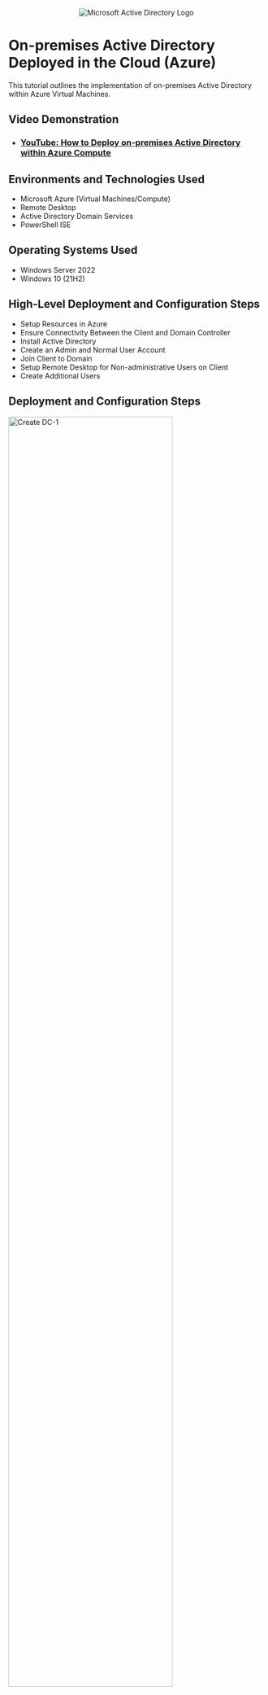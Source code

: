 <p align="center">
<img src="https://i.imgur.com/pU5A58S.png" alt="Microsoft Active Directory Logo"/>
</p>

<h1>On-premises Active Directory Deployed in the Cloud (Azure)</h1>
This tutorial outlines the implementation of on-premises Active Directory within Azure Virtual Machines.<br />


<h2>Video Demonstration</h2>

- ### [YouTube: How to Deploy on-premises Active Directory within Azure Compute](https://www.youtube.com)

<h2>Environments and Technologies Used</h2>

- Microsoft Azure (Virtual Machines/Compute)
- Remote Desktop
- Active Directory Domain Services
- PowerShell ISE

<h2>Operating Systems Used </h2>

- Windows Server 2022
- Windows 10 (21H2)

<h2>High-Level Deployment and Configuration Steps</h2>

- Setup Resources in Azure
- Ensure Connectivity Between the Client and Domain Controller
- Install Active Directory
- Create an Admin and Normal User Account
- Join Client to Domain
- Setup Remote Desktop for Non-administrative Users on Client
- Create Additional Users

<h2>Deployment and Configuration Steps</h2>

<p>
<img src="https://imgur.com/peoG1BR.png" height="80%" width="80%" alt="Create DC-1"/>
</p>
<p>
Create resources in Azure - setup 2 virtual machines, the first one as the domain controller, DC-1, running Windows Server 2022. Navigate to portal.azure.com and go to Virtual Machines - Create Azure virtual machine. For this machine, I chose a Standard_E2as_v4 VM size of 2 vcpus with 16 GiB of memory. Click Review + create. A virtual network and subnet will be automatically created.
</p>
<br />

<p>
<img src="https://imgur.com/b3xtiNr.png" height="80%" width="80%" alt="Create Client-1"/>
</p>
<p>
Next, create the client virtual machine, and name it Client-1. Use the same Resource Group as the domain controller because we want the client to be in the same virtual network, in this case it's AD-Lab. Make sure the client machine Region is set to the same region as the DC-1 machine. In this case, it's (US) East US 2.
</p>
<br />

<p>
<img src="https://imgur.com/Nh0F5Ji.png" height="80%" width="80%" alt="DC NIC to Static 1"/>
</p>
<p>
Set the domain controller's NIC Private IP address to be static. Navigate to Virtual machines, click on DC-1. In the Settings panel on the left, 
click Networking. Click on the Network Interface name, in this case it's dc-175.
</p>
<br />

<p>
<img src="https://imgur.com/uHzoPhY.png" height="80%" width="80%" alt="DC NIC to Static 2"/>
</p>
<p>
Click on IP configurations, then click on ipconfig1, under Assignment.
</p>
<br />

<p>
<img src="https://imgur.com/uHzoPhY.png" height="80%" width="80%" alt="DC NIC to Static 3"/>
</p>
<p>
Click on Static and then Save.
</p>
<br />

<p>
<img src="https://imgur.com/SbvTkAN.png" height="80%" width="80%" alt="Ping DC-1"/>
</p>
<p>
Login to Client-1 and ping DC-1's private IP address. Windows firewall is blocking icmp traffic so the request will time out.
</p>
<br />

<p>
<img src="https://imgur.com/TMF00VE.png" height="80%" width="80%" alt="Windows Firewall"/>
</p>
<p>
Login to DC-1 and type wf.msc in the start menu to open the Windows Firewall Console. Click inbound rules and enable 2 ICMP echo request rules. 
</p>
<br />

<p>
<img src="https://imgur.com/UXG1rj7.png" height="80%" width="80%" alt="Successful Ping DC-1"/>
</p>
<p>
Now there can be connectivity between the client and domain controller.
</p>
<br />

<p>
<img src="https://imgur.com/bl05K69.png" height="80%" width="80%" alt="Server Manager"/>
</p>
<p>
Install Active Directory. USe Server Manager to install AD. In the Windows Server Manager, go to Add roles and features.
</p>
<br />

<p>
<img src="https://imgur.com/81mnn1y.png" height="80%" width="80%" alt="Add Roles and Features"/>
</p>
<p>
click Next and choose Role-based or feature-based installation.  
</p>
<br />

<p>
<img src="https://imgur.com/7Erzv2s.png" height="80%" width="80%" alt="Select Server"/>
</p>
<p>
Select a server from the server pool.
</p>
<br />

<p>
<img src="https://imgur.com/EVRtqcD.png" height="80%" width="80%" alt="Domain Services"/>
</p>
<p>
Check the box for Active Directory Domain Services, then click Next through the rest of the dependencies and confirm installation.
</p>
<br />

<p>
<img src="https://imgur.com/FwCZw9R.png" height="80%" width="80%" alt="Finish Install"/>
</p>
<p>
Finish installing Active Directory and turn the server into a domain controller. Click on the notifications flag in the top right corner, and click on Promote this server to a domain controller. 
</p>
<br />

<p>
<img src="https://imgur.com/whMoL5j.png" height="80%" width="80%" alt="Create Forest"/>
</p>
<p>
In the Deployment Configuration window, click on Add a new forest and enter a Root domain name. Leave the default checked boxes as is, and enter a password for the Directory Services Restore Mode then click Next through to installation.
</p>
<br />

<p>
<img src="https://imgur.com/1pG4cpY.png" height="80%" width="80%" alt="AD DS Options"/>
</p>
<p>
You can specify the location of the AD DS database, log files, and SYSVOL, in this case, the default is fine, click Next. The server will reboot automatically after installation is complete.
</p>
<br />

<p>
<img src="https://imgur.com/dCbw4va.png" height="80%" width="80%" alt="AD Users and Computers"/>
</p>
<p>
After restart, logon to the DC-1 from the newly created domain using the FQDN (Fully qualified domain name). Now that the domain is setup, we can create 
organizational units in Active Directory and create an administrative user.
</p>
<br />

<p>
<img src="https://imgur.com/q41Jdlk.png" height="80%" width="80%" alt="New Organizational Unit"/>
</p>
<p>
Click on tools in the top right corner and go to Active Directory Users and Computers. Right click on the domain name in the left side panel and go to 
New - Organizational Unit. 
</p>
<br />

<p>
<img src="https://imgur.com/IvXs2L0.png" height="80%" width="80%" alt="Employees and Admins"/>
</p>
<p>
Let's add an OU for EMPLOYEES and ADMINS.
</p>
<br />

<p>
<img src="https://imgur.com/Q3WytW3.png" height="80%" width="80%" alt="Create Admin User"/>
</p>
<p>
To create an admin user, right click on ADMINS, click New then User. In this case, Username: Ermingard_admin. Fill out the user details and password options. 
</p>
<br />

<p>
<img src="https://imgur.com/Bi5dx9L.png" height="80%" width="80%" alt="Domain Admins Group"/>
</p>
<p>
Now we need to assign the admin user to the domain admins group. Right click on the user name and go to Properties, click on the Member Of tab, click Add. In the Select Groups box type Domain Admins in the "Enter the object names to select" box, then click ok. 
</p>
<br />

<p>
<img src="https://imgur.com/LcPSiLc.png" height="80%" width="80%" alt="Disk Sanitization Steps"/>
</p>
<p>
Logoff of DC-1 and login again with the newly created admin account. The next step is to join Client-1 to the domain. In order to join the domain, Client-1 needs to use the domain controller as its DNS server. From the Azure portal, set Client-1's DNS settings to DC-1's Private IP address. Set Client-1's Virtual NIC to DC-1's private IP address by going to the Azure Portal - Virtual Machines, and click on Client-1. Click on Networking, then click on the Network Interface. 
</p>
<br />

<p>
<img src="https://imgur.com/fsQptHs.png" height="80%" width="80%" alt="Change DNS Settings"/>
</p>
<p>
Click on DNS Servers and click on the Custom bubble. In the DNS Server box, type in the private IP address of DC-1 and click Save. 
</p>
<br />

<p>
<img src="https://imgur.com/e13gOuJ.png" height="80%" width="80%" alt="Restart Client-1"/>
</p>
<p>
Restart Client-1 from the Azure portal. 
</p>
<br />

<p>
<img src="https://imgur.com/4aXYf1n.png" height="80%" width="80%" alt="Rename PC Advanced"/>
</p>
<p>
Now we need to join Client-1 to the domain. Login to Client-1 again, and go to System settings and click on Rename this PC (advanced). 
</p>
<br />

<p>
<img src="https://imgur.com/28trYJE.png" height="80%" width="80%" alt="Add Domain"/>
</p>
<p>
Click on Change, and in the "Member Of" section, click the Domain bubble and enter the name of the domain. 
</p>
<br />

<p>
<img src="https://imgur.com/6HO4KzL.png" height="80%" width="80%" alt="Admin Credentials"/>
</p>
<p>
Enter the credentials for the admin account that was created earlier. In this case, it's chrisdomain.com\Ermingard_admin. Now the admin can login to Client-1 through the domain. 
</p>
<br />

<p>
<img src="https://imgur.com/puY3fkS.png" height="80%" width="80%" alt="Domain Users Setup"/>
</p>
<p>
Next, we'll set up all users to be able to remote in through Client-1. Go to System Settings - Remote Desktop, and click on Select users that can remotely access this PC. On the Remote Desktop Users popup, click Add. In the Select Users or Groups poput, type in Domain Users and click ok. 
</p>
<br />

<p>
<img src="https://imgur.com/hVu8v0p.png" height="80%" width="80%" alt="Powershell ISE Script"/>
</p>
<p>
Let's create a bunch of additional users and attempt to login to Client-1 with one of the users. Log into DC-1. To create the users, we're going to run a script in 
Powershell ISE. Right click Powershell ISE and run as administrator. 
</p>
<br />

<p>
<img src="https://imgur.com/qwaWYkr.png" height="80%" width="80%" alt="Users Created"/>
</p>
<p>
This script will create 1,000 new users in the EMPLOYEES organizational unit folder. The names are randomly generated by alternating vowels and consonants randomly, one after the other.
</p>
<br />

<p>
<img src="https://imgur.com/rL19S8k.png" height="80%" width="80%" alt="New User Login Client-1"/>
</p>
<p>
 Let's try to login to Client-1 with one of the newly created user credentials. For this example, it will be bana.niri
</p>
<br />

<p>
<img src="https://imgur.com/e4PuHFw.png" height="80%" width="80%" alt="Login Success"/>
</p>
<p>
Login with the new user credentials is successful.
</p>
<br />

<p>
<img src="https://i.imgur.com/DJmEXEB.png" height="80%" width="80%" alt="Disk Sanitization Steps"/>
</p>
<p>
Let's try password locking bana.niri out of their account. Enter an incorrect password a 10 times while trying to remote into Client-1. 
</p>
<br />

<p>
<img src="https://i.imgur.com/DJmEXEB.png" height="80%" width="80%" alt="Disk Sanitization Steps"/>
</p>
<p>
Lorem ipsum dolor sit amet, consectetur adipiscing elit, sed do eiusmod tempor incididunt ut labore et dolore magna aliqua. Ut enim ad minim veniam, quis nostrud exercitation ullamco laboris nisi ut aliquip ex ea commodo consequat. Duis aute irure dolor in reprehenderit in voluptate velit esse cillum dolore eu fugiat nulla pariatur.
</p>
<br />
